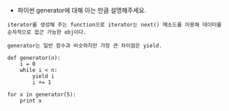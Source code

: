 * 파이썬 generator에 대해 아는 만큼 설명해주세요.
```
iterator를 생성해 주는 function으로 iterator는 next() 메소드를 이용해 데이터를 순차적으로 접근 가능한 obj이다. 

generator는 일반 함수과 비슷하지만 가장 큰 차이점은 yield.

def generator(n):
    i = 0
    while i < n:
        yield i
        i += 1

for x in generator(5):
    print x
```
